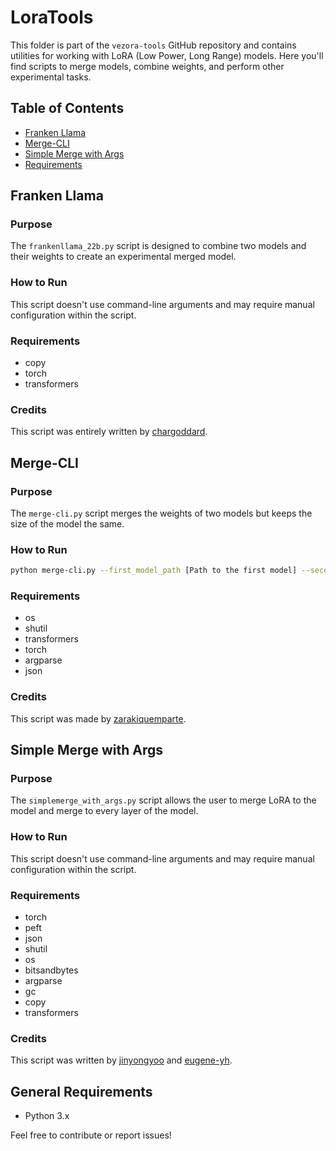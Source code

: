 
# LoraTools

This folder is part of the `vezora-tools` GitHub repository and contains utilities for working with LoRA (Low Power, Long Range) models. Here you'll find scripts to merge models, combine weights, and perform other experimental tasks.

## Table of Contents

- [Franken Llama](#franken-llama)
- [Merge-CLI](#merge-cli)
- [Simple Merge with Args](#simple-merge-with-args)
- [Requirements](#requirements)

## Franken Llama

### Purpose

The `frankenllama_22b.py` script is designed to combine two models and their weights to create an experimental merged model.

### How to Run

This script doesn't use command-line arguments and may require manual configuration within the script.

### Requirements

- copy
- torch
- transformers

### Credits

This script was entirely written by [chargoddard](https://huggingface.co/chargoddard).

## Merge-CLI

### Purpose

The `merge-cli.py` script merges the weights of two models but keeps the size of the model the same.

### How to Run

```bash
python merge-cli.py --first_model_path [Path to the first model] --second_model_path [Path to the second model] --merged_model_path [Path to save the merged model] --merge_ratios [Merge ratios]
```

### Requirements

- os
- shutil
- transformers
- torch
- argparse
- json

### Credits

This script was made by [zarakiquemparte](https://github.com/zarakiquemparte/zaraki-tools).

## Simple Merge with Args

### Purpose

The `simplemerge_with_args.py` script allows the user to merge LoRA to the model and merge to every layer of the model.

### How to Run

This script doesn't use command-line arguments and may require manual configuration within the script.

### Requirements

- torch
- peft
- json
- shutil
- os
- bitsandbytes
- argparse
- gc
- copy
- transformers

### Credits

This script was written by [jinyongyoo](https://github.com/jinyongyoo) and [eugene-yh](https://gist.github.com/eugene-yh).

## General Requirements

- Python 3.x

Feel free to contribute or report issues!
